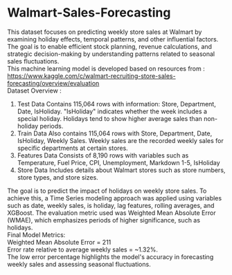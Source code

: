 # Walmart-Sales-Forecasting <br>
This dataset focuses on predicting weekly store sales at Walmart by examining holiday effects, temporal patterns, and other influential factors. The goal is to enable efficient stock planning, revenue calculations, and strategic decision-making by understanding patterns related to seasonal sales fluctuations. <br>
This machine learning model is developed based on resources from : https://www.kaggle.com/c/walmart-recruiting-store-sales-forecasting/overview/evaluation <br>
Dataset Overview : <br>
1. Test Data Contains 115,064 rows with information: Store, Department, Date, IsHoliday. "IsHoliday" indicates whether the week includes a special holiday. Holidays tend to show higher average sales than non-holiday periods. <br>
2. Train Data Also contains 115,064 rows with Store, Department, Date, IsHoliday, Weekly Sales. Weekly sales are the recorded weekly sales for specific departments at certain stores. <br>
3. Features Data Consists of 8,190 rows with variables such as Temperature, Fuel Price, CPI, Unemployment, Markdown 1-5, IsHoliday <br>
4. Store Data Includes details about Walmart stores such as store numbers, store types, and store sizes. <br>

The goal is to predict the impact of holidays on weekly store sales. To achieve this, a Time Series modeling approach was applied using variables such as date, weekly sales, is holiday, lag features, rolling averages, and XGBoost. The evaluation metric used was Weighted Mean Absolute Error (WMAE), which emphasizes periods of higher significance, such as holidays. <br>
Final Model Metrics: <br>
Weighted Mean Absolute Error = 211 <br>
Error rate relative to average weekly sales = ~1.32%. <br>
The low error percentage highlights the model's accuracy in forecasting weekly sales and assessing seasonal fluctuations.

